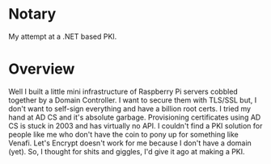 # Notary

My attempt at a .NET based PKI.

# Overview

Well I built a little mini infrastructure of Raspberry Pi servers cobbled together by a Domain Controller. I want to secure them with TLS/SSL but, I don't want to self-sign everything and have a billion root certs. I tried my hand at AD CS and it's absolute garbage. Provisioning certificates using AD CS is stuck in 2003 and has virtually no API. I couldn't find a PKI solution for people like me who don't have the coin to pony up for something like Venafi. Let's Encrypt doesn't work for me because I don't have a domain (yet). So, I thought for shits and giggles, I'd give it ago at making a PKI.